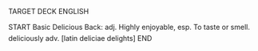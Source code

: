 TARGET DECK
ENGLISH

START
Basic
Delicious
Back: adj. Highly enjoyable, esp. To taste or smell.  deliciously adv. [latin deliciae delights]
END
